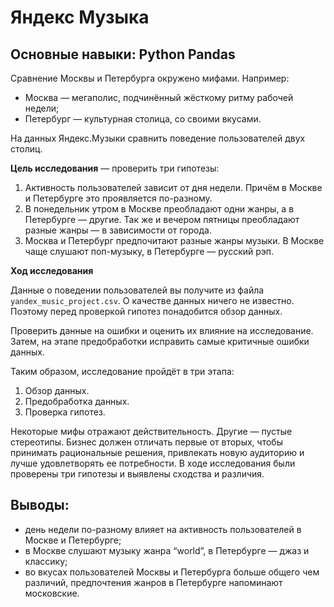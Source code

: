 # Яндекс Музыка

## Основные навыки: Python Pandas

Сравнение Москвы и Петербурга окружено мифами. Например:
 * Москва — мегаполис, подчинённый жёсткому ритму рабочей недели;
 * Петербург — культурная столица, со своими вкусами.

На данных Яндекс.Музыки сравнить поведение пользователей двух столиц.

**Цель исследования** — проверить три гипотезы:
1. Активность пользователей зависит от дня недели. Причём в Москве и Петербурге это проявляется по-разному.
2. В понедельник утром в Москве преобладают одни жанры, а в Петербурге — другие. Так же и вечером пятницы преобладают разные жанры — в зависимости от города. 
3. Москва и Петербург предпочитают разные жанры музыки. В Москве чаще слушают поп-музыку, в Петербурге — русский рэп.

**Ход исследования**

Данные о поведении пользователей вы получите из файла `yandex_music_project.csv`. О качестве данных ничего не известно. Поэтому перед проверкой гипотез понадобится обзор данных. 

Проверить данные на ошибки и оценить их влияние на исследование. Затем, на этапе предобработки  исправить самые критичные ошибки данных.
 
Таким образом, исследование пройдёт в три этапа:
 1. Обзор данных.
 2. Предобработка данных.
 3. Проверка гипотез.

Некоторые мифы отражают действительность. Другие — пустые стереотипы. Бизнес должен отличать первые от вторых, чтобы принимать рациональные решения, привлекать новую аудиторию и лучше удовлетворять ее потребности. В ходе исследования были проверены три гипотезы и выявлены сходства и различия.

## Выводы:

 - день недели по-разному влияет на активность пользователей в Москве и Петербурге;
 - в Москве слушают музыку жанра “world”, в Петербурге — джаз и классику;
 - во вкусах пользователей Москвы и Петербурга больше общего чем различий, предпочтения жанров в Петербурге напоминают московские.
